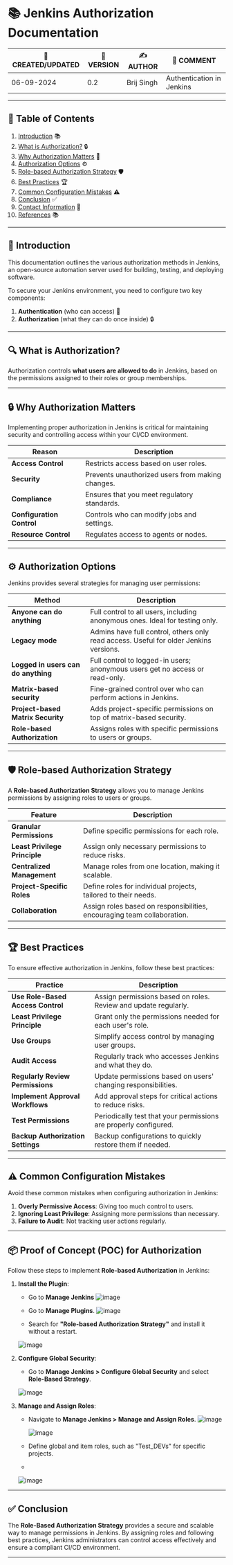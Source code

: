 # 📚 Jenkins Authorization Documentation

| 📅 CREATED/UPDATED | 📌 VERSION | ✍️ AUTHOR    | 📝 COMMENT                     |
|--------------------|------------|--------------|--------------------------------|
| 06-09-2024         | 0.2        | Brij Singh   | Authentication in Jenkins   |

---

## 📑 Table of Contents

1. [Introduction](#introduction) 📚
2. [What is Authorization?](#what-is-authorization) 🔒
3. [Why Authorization Matters](#why-authorization-matters) 🚨
4. [Authorization Options](#authorization-options) ⚙️
5. [Role-based Authorization Strategy](#role-based-authorization-strategy) 🛡️
6. [Best Practices](#best-practices) 🏆
7. [Common Configuration Mistakes](#common-configuration-mistakes) ⚠️
8. [Conclusion](#conclusion) ✅
9. [Contact Information](#contact-information) 📧
10. [References](#references) 📚

---

## 📜 Introduction

This documentation outlines the various authorization methods in Jenkins, an open-source automation server used for building, testing, and deploying software.

To secure your Jenkins environment, you need to configure two key components:

1. **Authentication** (who can access) 👥
2. **Authorization** (what they can do once inside) 🔒

---

## 🔍 What is Authorization?

Authorization controls **what users are allowed to do** in Jenkins, based on the permissions assigned to their roles or group memberships.

---

## 🔒 Why Authorization Matters

Implementing proper authorization in Jenkins is critical for maintaining security and controlling access within your CI/CD environment.

| **Reason**                  | **Description**                                             |
| --------------------------- | ----------------------------------------------------------- |
| **Access Control**           | Restricts access based on user roles.                       |
| **Security**                 | Prevents unauthorized users from making changes.            |
| **Compliance**               | Ensures that you meet regulatory standards.                 |
| **Configuration Control**    | Controls who can modify jobs and settings.                  |
| **Resource Control**         | Regulates access to agents or nodes.                        |

---

## ⚙️ Authorization Options

Jenkins provides several strategies for managing user permissions:

| **Method**                         | **Description**                                                                  |
| ----------------------------------  | -------------------------------------------------------------------------------- |
| **Anyone can do anything**          | Full control to all users, including anonymous ones. Ideal for testing only.      |
| **Legacy mode**                     | Admins have full control, others only read access. Useful for older Jenkins versions. |
| **Logged in users can do anything** | Full control to logged-in users; anonymous users get no access or read-only.      |
| **Matrix-based security**           | Fine-grained control over who can perform actions in Jenkins.                    |
| **Project-based Matrix Security**   | Adds project-specific permissions on top of matrix-based security.               |
| **Role-based Authorization**        | Assigns roles with specific permissions to users or groups.                      |

---

## 🛡️ Role-based Authorization Strategy

A **Role-based Authorization Strategy** allows you to manage Jenkins permissions by assigning roles to users or groups.

| **Feature**                  | **Description**                                              |
| ---------------------------- | ------------------------------------------------------------ |
| **Granular Permissions**      | Define specific permissions for each role.                   |
| **Least Privilege Principle** | Assign only necessary permissions to reduce risks.           |
| **Centralized Management**    | Manage roles from one location, making it scalable.          |
| **Project-Specific Roles**    | Define roles for individual projects, tailored to their needs. |
| **Collaboration**             | Assign roles based on responsibilities, encouraging team collaboration. |

---

## 🏆 Best Practices

To ensure effective authorization in Jenkins, follow these best practices:

| **Practice**                    | **Description**                                                |
| -------------------------------- | -------------------------------------------------------------- |
| **Use Role-Based Access Control**| Assign permissions based on roles. Review and update regularly. |
| **Least Privilege Principle**    | Grant only the permissions needed for each user's role.         |
| **Use Groups**                   | Simplify access control by managing user groups.               |
| **Audit Access**                 | Regularly track who accesses Jenkins and what they do.         |
| **Regularly Review Permissions** | Update permissions based on users' changing responsibilities.   |
| **Implement Approval Workflows** | Add approval steps for critical actions to reduce risks.        |
| **Test Permissions**             | Periodically test that your permissions are properly configured. |
| **Backup Authorization Settings**| Backup configurations to quickly restore them if needed.       |

---
## ⚠️ Common Configuration Mistakes

Avoid these common mistakes when configuring authorization in Jenkins:

1. **Overly Permissive Access**: Giving too much control to users.
2. **Ignoring Least Privilege**: Assigning more permissions than necessary.
3. **Failure to Audit**: Not tracking user actions regularly.

---

## 📦 Proof of Concept (POC) for Authorization

Follow these steps to implement **Role-based Authorization** in Jenkins:

1. **Install the Plugin**:  
   - Go to **Manage Jenkins**
      ![image](https://github.com/user-attachments/assets/2b02f173-00ab-4385-b0fc-7c92e48ffd8c)

   - Go to **Manage Plugins**.
     ![image](https://github.com/user-attachments/assets/cd2aedd1-a89b-4ab0-8b85-dbdff70614d3)

   - Search for **"Role-based Authorization Strategy"** and install it without a restart.

    ![image](https://github.com/user-attachments/assets/5762e2bf-a237-44ee-976f-d1f0acedf840)



 

3. **Configure Global Security**:  
   - Go to **Manage Jenkins > Configure Global Security** and select **Role-Based Strategy**.

    ![image](https://github.com/user-attachments/assets/311e1e99-d461-4968-9725-f5d970e2a8c6)


4. **Manage and Assign Roles**:
   - Navigate to **Manage Jenkins > Manage and Assign Roles**.
     ![image](https://github.com/user-attachments/assets/bbf9e5ec-fd78-43a6-83ad-27c6fe44a956)

     ![image](https://github.com/user-attachments/assets/385d754a-fa39-475e-a9bb-0126b33672c2)

   - Define global and item roles, such as "Test_DEVs" for specific projects.
  
   - 

   ![image](https://github.com/user-attachments/assets/7b8e083f-7165-404a-9e16-f6f03dc1fbe9)


---

## ✅ Conclusion

The **Role-Based Authorization Strategy** provides a secure and scalable way to manage permissions in Jenkins. By assigning roles and following best practices, Jenkins administrators can control access effectively and ensure a compliant CI/CD environment.

---
##
